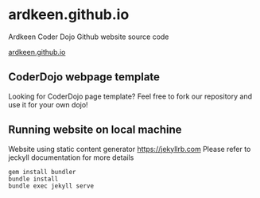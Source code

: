 # ardkeen.github.io

Ardkeen Coder Dojo Github website source code

[ardkeen.github.io](ardkeen.github.io)

## CoderDojo webpage template

Looking for CoderDojo page template?
Feel free to fork our repository and use it for your own dojo!

## Running website on local machine

Website using static content generator https://jekyllrb.com
Please refer to jeckyll documentation for more details

    gem install bundler
    bundle install
    bundle exec jekyll serve
